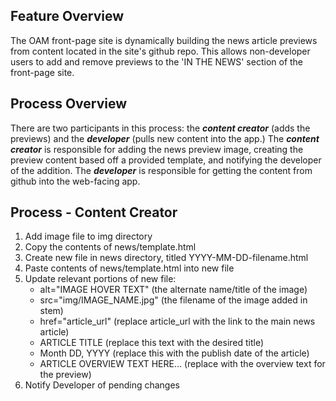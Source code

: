 ## Feature Overview

The OAM front-page site is dynamically building the news article previews from content located in the site's github repo.
This allows non-developer users to add and remove previews to the 'IN THE NEWS' section of the front-page site.

## Process Overview

There are two participants in this process: the _**content creator**_ (adds the previews) and the _**developer**_ (pulls new content into the app.)
The _**content creator**_ is responsible for adding the news preview image, creating the preview content based off a provided template, and notifying the developer of the addition.
The _**developer**_ is responsible for getting the content from github into the web-facing app.

## Process - Content Creator

1. Add image file to img directory
2. Copy the contents of news/template.html 
3. Create new file in news directory, titled YYYY-MM-DD-filename.html
4. Paste contents of news/template.html into new file
5. Update relevant portions of new file:
	- alt="IMAGE HOVER TEXT" (the alternate name/title of the image)
    - src="img/IMAGE_NAME.jpg" (the filename of the image added in stem)
    - href="article_url" (replace article_url with the link to the main news article)
    - ARTICLE TITLE (replace this text with the desired title)
	- Month DD, YYYY (replace this with the publish date of the article)
    - ARTICLE OVERVIEW TEXT HERE... (replace with the overview text for the preview)
6. Notify Developer of pending changes

